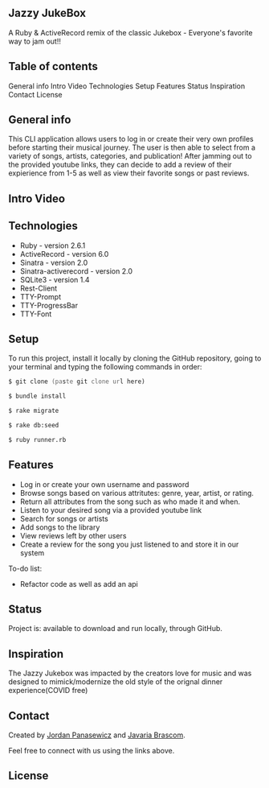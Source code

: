 ## Jazzy JukeBox
A Ruby & ActiveRecord remix of the classic Jukebox - Everyone's favorite way to jam out!!

## Table of contents
General info
Intro Video
Technologies
Setup
Features
Status
Inspiration
Contact
License

## General info
This CLI application allows users to log in or create their very own profiles before starting their musical journey. The user is then able to select from a variety of songs, artists, categories, and publication! After jamming out to the provided youtube links, they can decide to add a review of their expierience from 1-5 as well as view their favorite songs or past reviews.

## Intro Video


## Technologies
* Ruby - version 2.6.1
* ActiveRecord - version 6.0
* Sinatra - version 2.0
* Sinatra-activerecord - version 2.0
* SQLite3 - version 1.4
* Rest-Client
* TTY-Prompt
* TTY-ProgressBar
* TTY-Font

## Setup
To run this project, install it locally by cloning the GitHub repository, going to your terminal and typing the following commands in order:
```zsh
$ git clone (paste git clone url here)
```
```zsh
$ bundle install
```
```zsh
$ rake migrate
```
```zsh
$ rake db:seed
```
```zsh
$ ruby runner.rb
```

<!-- ## Code Examples
```ruby
    def select_song_by_year
        @songselection = @prompt.select(
            "Select a song:", 
            @year_song_list,
            "Back" )
        if @songselection == "Back"
            sort_by_year
        end
        @song_choice = @songs.find {|song| @songselection == song[:title]}
        separate
        puts @song_choice[:artist], @song_choice[:title], @song_choice[:year], @song_choice[:genre], @song_choice[:link]
        separate
        sleep(2)
        leave_review
    end

    def leave_review
        review_push = @prompt.select("Would you like to leave a review for that song?", %w(Yes No))
        if review_push == "Yes"
            songrating = @prompt.select("Pick a rating - 5 is the best, 1 is the worst:", %w(1 2 3 4 5))
            content = @prompt.ask("What did you think?!")
            Review.create(user: @user, song: @song_choice, rating: songrating, content: content)
            ask_another_song
        elsif review_push == "No"
            ask_another_song
        end
    end
 ````` -->


## Features
* Log in or create your own username and password
* Browse songs based on various attritutes: genre, year, artist, or rating. 
* Return all attributes from the song such as who made it and when.
* Listen to your desired song via a provided youtube link
* Search for songs or artists
* Add songs to the library
* View reviews left by other users
* Create a review for the song you just listened to and store it in our system



To-do list:
* Refactor code as well as add an api

## Status
Project is: available to download and run locally, through GitHub.

## Inspiration
The Jazzy Jukebox was impacted by the creators love for music and was designed to mimick/modernize the old style of the orignal dinner experience(COVID free)

## Contact
Created by [Jordan Panasewicz](https://www.linkedin.com/in/jordan-panasewicz-77a93158/) and [Javaria Brascom](https://www.linkedin.com/in/javaria-brascom-0510991bb/).

Feel free to connect with us using the links above.

## License